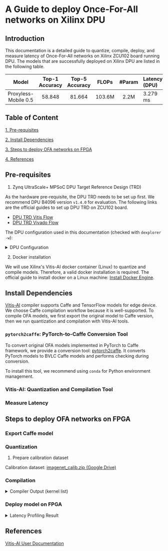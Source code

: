 # A Guide to deploy Once-For-All networks on Xilinx DPU

## Introduction
This documentation is a detailed guide to quantize, compile, deploy, and measure latency of Once-For-All networks on Xilinx ZCU102 board running DPU. The models that are successfully deployed on Xilinx DPU are listed in the following table. 

| Model | Top-1 Accuracy | Top-5 Accuracy | FLOPs | #Param | Latency (DPU) |
|:-----:|:--------------:|:--------------:|:-----:|:------:|:--------|
| Proxyless-Mobile 0.5|  58.848|  81.664  | 103.6M  |  2.2M   |  3.279 ms | 


## Table of Content

[1. Pre-requisites](#pre-requisites)

[2. Install Dependencies](#dependency)

[3. Steps to deploy OFA networks on FPGA](#steps-to-deploy-ofa-networks-on-fpga)

[4. References](#references)

## Pre-requisites 

1. Zynq UltraScale+ MPSoC DPU Target Reference Design (TRD)
 
As the hardware pre-requisite, the DPU TRD needs to be set up first. We recommend DPU B4096 version `v1.4.0` for evaluation. The following links are the official guides to set up DPU TRD on ZCU102 board.  

- [DPU TRD Vitis Flow](https://github.com/Xilinx/Vitis-AI/blob/master/dsa/DPU-TRD/prj/Vitis/README.md)
- [DPU TRD Vivado Flow](https://github.com/Xilinx/Vitis-AI/blob/master/dsa/DPU-TRD/prj/Vivado/README.md)

The DPU configuration used in this documentation (checked with `dexplorer -w`): 
<details>
<summary>DPU Configuration</summary>

```text
[DPU IP Spec]
IP  Timestamp            : 2019-11-18 18:45:00
DPU Core Count           : 3

[DPU Core Configuration List]
DPU Core                 : #0
DPU Enabled              : Yes
DPU Arch                 : B4096
DPU Target Version       : v1.4.0
DPU Freqency             : 300 MHz
Ram Usage                : Low
DepthwiseConv            : Enabled
DepthwiseConv+Relu6      : Enabled
Conv+Leakyrelu           : Enabled
Conv+Relu6               : Enabled
Channel Augmentation     : Enabled
Average Pool             : Enabled

DPU Core                 : #1
DPU Enabled              : Yes
DPU Arch                 : B4096
DPU Target Version       : v1.4.0
DPU Freqency             : 300 MHz
Ram Usage                : Low
DepthwiseConv            : Enabled
DepthwiseConv+Relu6      : Enabled
Conv+Leakyrelu           : Enabled
Conv+Relu6               : Enabled
Channel Augmentation     : Enabled
Average Pool             : Enabled

DPU Core                 : #2
DPU Enabled              : Yes
DPU Arch                 : B4096
DPU Target Version       : v1.4.0
DPU Freqency             : 300 MHz
Ram Usage                : Low
DepthwiseConv            : Enabled
DepthwiseConv+Relu6      : Enabled
Conv+Leakyrelu           : Enabled
Conv+Relu6               : Enabled
Channel Augmentation     : Enabled
Average Pool             : Enabled


[DPU Extension List]
Extension Softmax
Enabled                  : Yes
```

</details>

2. Docker installation

We will use Xilinx's Vitis-AI docker container (Linux) to quantize and compile models. Therefore, a valid docker installation is required. The official guide to install docker on a Linux machine: [Install Docker Engine](https://docs.docker.com/engine/install/).

## Install Dependencies

[Vitis-AI](https://www.xilinx.com/html_docs/vitis_ai/1_2/zkj1576857115470.html) compiler supports Caffe and TensorFlow models for edge device. We choose Caffe compilation workflow because it is well-supported. To compile OFA models, we first export the original model to Caffe version, then we run quantization and compilation with Vitis-AI tools.  

### `pytorch2caffe`: PyTorch-to-Caffe Conversion Tool

To convert original OFA models implemented in PyTorch to Caffe framework, we provide a conversion tool: [pytorch2caffe](https://github.com/zzzDavid/pytorch2caffe). It converts PyTorch models to BVLC Caffe models and performs checking during conversion. 

To install this tool, we recommend using `conda` for Python environment management.


### Vitis-AI: Quantization and Compilation Tool


### Measure Latency


## Steps to deploy OFA networks on FPGA

### Export Caffe model

### Quantization

1. Prepare calibration dataset

Calibration dataset: [imagenet_calib.zip (Google Drive)](https://drive.google.com/file/d/1KZE10LXRQCSJuK9d7xErDOjTjUj4fHyi/view?usp=sharing)



### Compilation

<details>
<summary>Compiler Output (kernel list)</summary>

```text
kernel list info for network "proxylessmobile05"
                               Kernel ID : Name
                                       0 : proxylessmobile05

                             Kernel Name : proxylessmobile05
--------------------------------------------------------------------------------
                             Kernel Type : DPUKernel
                               Code Size : 0.17MB
                              Param Size : 2.06MB
                           Workload MACs : 207.17MOPS
                         IO Memory Space : 0.34MB
                              Mean Value : 0, 0, 0, 
                      Total Tensor Count : 43
                Boundary Input Tensor(s)   (H*W*C)
               default_name_input_1:0(0) : 224*224*3

               Boundary Output Tensor(s)   (H*W*C)
             proxylessmobile05_fc_1:0(0) : 1*1*1000

                        Total Node Count : 42
                           Input Node(s)   (H*W*C)
             proxylessmobile05_conv_1(0) : 224*224*3

                          Output Node(s)   (H*W*C)
               proxylessmobile05_fc_1(0) : 1*1*1000




**************************************************
* VITIS_AI Compilation - Xilinx Inc.
**************************************************
```

</details>

### Deploy model on FPGA

<details>
<summary>Latency Profiling Result</summary>

```text
=====================================================================================================
[DNNDK] Performance profile - DPU Kernel "proxylessmobile05" DPU Task "proxylessmobile05-0"
=====================================================================================================
  ID                       NodeName Workload(MOP) Mem(MB) RunTime(ms) Perf(GOPS) Utilization    MB/S
   1       proxylessmobile05_conv_1        14.451    0.34       0.134      107.8         8.8%  2550.7
   2       proxylessmobile05_conv_3         3.211    0.29       0.063       51.0         4.1%  4620.3
   3       proxylessmobile05_conv_4         8.580    0.17       0.173       49.6         4.0%   994.7
   4       proxylessmobile05_conv_6         2.408    0.12       0.037       65.1         5.3%  3300.8
   5       proxylessmobile05_conv_7         7.526    0.20       0.106       71.0         5.8%  1847.4
   6       proxylessmobile05_conv_9         4.817    0.24       0.060       80.3         6.5%  4071.0
   7      proxylessmobile05_conv_10         8.505    0.09       0.133       63.9         5.2%   672.4
   8      proxylessmobile05_conv_12         1.806    0.06       0.025       72.3         5.9%  2255.1
   9      proxylessmobile05_conv_13         3.726    0.08       0.061       61.1         5.0%  1258.0
  10      proxylessmobile05_conv_15         2.710    0.09       0.036       75.3         6.1%  2607.9
  11      proxylessmobile05_conv_16         5.532    0.08       0.114       48.5         3.9%   682.8
  12      proxylessmobile05_conv_18         2.710    0.09       0.037       73.2         6.0%  2537.4
  13      proxylessmobile05_conv_19         5.532    0.08       0.114       48.5         3.9%   682.8
  14      proxylessmobile05_conv_21         2.710    0.09       0.037       73.2         6.0%  2537.4
  15      proxylessmobile05_conv_22         8.185    0.06       0.131       62.5         5.1%   449.3
  16      proxylessmobile05_conv_24         2.258    0.04       0.024       94.1         7.7%  1713.6
  17      proxylessmobile05_conv_25         3.058    0.04       0.068       45.0         3.7%   592.9
  18      proxylessmobile05_conv_27         1.882    0.04       0.028       67.2         5.5%  1562.0
  19      proxylessmobile05_conv_28         3.058    0.04       0.068       45.0         3.7%   592.9
  20      proxylessmobile05_conv_30         1.882    0.04       0.028       67.2         5.5%  1562.0
  21      proxylessmobile05_conv_31         3.058    0.04       0.069       44.3         3.6%   584.3
  22      proxylessmobile05_conv_33         1.882    0.04       0.027       69.7         5.7%  1619.8
  23      proxylessmobile05_conv_34         6.115    0.07       0.118       51.8         4.2%   614.5
  24      proxylessmobile05_conv_36         4.516    0.07       0.028      161.3        13.1%  2363.9
  25      proxylessmobile05_conv_37         4.121    0.05       0.077       53.5         4.4%   640.7
  26      proxylessmobile05_conv_39         2.710    0.05       0.028       96.8         7.9%  1905.6
  27      proxylessmobile05_conv_40         4.121    0.05       0.079       52.2         4.2%   624.5
  28      proxylessmobile05_conv_42         2.710    0.05       0.029       93.4         7.6%  1839.9
  29      proxylessmobile05_conv_43         4.121    0.05       0.078       52.8         4.3%   632.5
  30      proxylessmobile05_conv_45         2.710    0.05       0.029       93.4         7.6%  1839.9
  31      proxylessmobile05_conv_46         6.802    0.06       0.107       63.6         5.2%   515.6
  32      proxylessmobile05_conv_48         2.710    0.05       0.028       96.8         7.9%  1651.1
  33      proxylessmobile05_conv_49         8.185    0.12       0.183       44.7         3.6%   666.5
  34      proxylessmobile05_conv_51         5.419    0.09       0.035      154.8        12.6%  2594.5
  35      proxylessmobile05_conv_52         4.092    0.06       0.101       40.5         3.3%   627.7
  36      proxylessmobile05_conv_54         2.710    0.05       0.032       84.7         6.9%  1593.2
  37      proxylessmobile05_conv_55         4.092    0.06       0.099       41.3         3.4%   640.4
  38      proxylessmobile05_conv_57         2.710    0.05       0.030       90.3         7.3%  1699.4
  39      proxylessmobile05_conv_58         8.185    0.12       0.182       45.0         3.7%   670.2
  40      proxylessmobile05_conv_60         9.032    0.13       0.038      237.7        19.3%  3297.8
  41      proxylessmobile05_conv_61        20.070    0.23       0.170      118.1         9.6%  1332.2
  42         proxylessmobile05_fc_1         2.560    1.24       0.235       10.9         0.9%  5278.4

                Total Nodes In Avg:
                                All       207.171    5.33       3.279       63.2         5.1%  1625.5
=====================================================================================================
```
</details>

## References

[Vitis-AI User Documentation](https://www.xilinx.com/html_docs/vitis_ai/1_2/zkj1576857115470.html)



